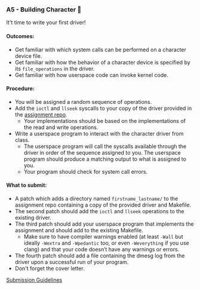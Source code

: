 ### A5 - Building Character 💪

It't time to write your first driver!

#### Outcomes:
* Get familiar with which system calls can be performed on a character device file.
* Get familiar with how the behavior of a character device is specified by its `file_operations` in the driver.
* Get familiar with how userspace code can invoke kernel code.

#### Procedure:
* You will be assigned a random sequence of operations.
* Add the `ioctl` and `llseek` syscalls to your copy of the driver provided in the [assignment repo](https://github.com/underground-software/KDLP_assignments).
  * Your implementations should be based on the implementations of the read and write operations.
* Write a userspace program to interact with the character driver from class.
  * The userspace program will call the syscalls available through the driver in order of the sequence assigned to you. The userspace program should produce a matching output to what is assigned to you.
  * Your program should check for system call errors.

#### What to submit:
* A patch which adds a directory named `firstname_lastname/` to the assignment repo containing a copy of the provided driver and Makefile.
* The second patch should add the `ioctl` and `llseek` operations to the existing driver.
* The third patch should add your userspace program that implements the assignment and should add to the existing Makefile.
  * Make sure to have compiler warnings enabled (at least `-Wall` but ideally `-Wextra` and `-Wpedantic` too, or even `-Weverything` if you use clang) and that your code doesn’t have any warnings or errors.
* The fourth patch should add a file containing the dmesg log from the driver upon a successful run of your program.
* Don't forget the cover letter.

[Submission Guidelines](../policies/submission_guidelines.html)
